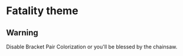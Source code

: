 # Fatality theme
## Warning

Disable Bracket Pair Colorization or you'll be blessed by the chainsaw.
